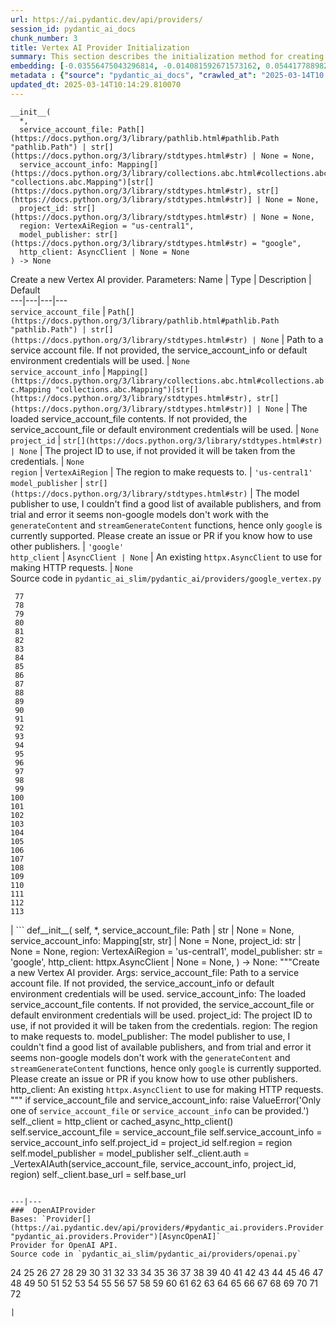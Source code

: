 ```yaml
---
url: https://ai.pydantic.dev/api/providers/
session_id: pydantic_ai_docs
chunk_number: 3
title: Vertex AI Provider Initialization
summary: This section describes the initialization method for creating a new Vertex AI provider, detailing parameters such as service account file, service account info, project ID, region, model publisher, and optional HTTP client. Default values are also specified for each parameter.
embedding: [-0.03556475043296814, -0.014081592671573162, 0.05441778898239136, -0.04520074650645256, -0.0010117507772520185, -0.018189692869782448, 0.004093553870916367, -0.0012430496281012893, 0.023764142766594887, 0.005300963297486305, 0.02753475122153759, -0.04482834413647652, 0.0406155027449131, -0.0703846886754036, -0.018306070938706398, -0.01291782408952713, -0.028093358501791954, 0.026859764009714127, -0.021378418430685997, 0.0034913038834929466, 0.013639360666275024, 0.02099437452852726, 0.026952866464853287, 0.00836167298257351, 0.0038491624873131514, -0.03232947364449501, 0.017375055700540543, -0.010491368360817432, -0.022123228758573532, -0.0609348900616169, 0.0059003038331866264, -0.01217301283031702, -0.023880518972873688, -0.02595202624797821, -0.005760651547461748, -0.018294433131814003, -0.033004458993673325, 0.012266114354133606, 0.016188012436032295, 0.025183938443660736, 0.04198874905705452, -0.06959332525730133, 0.02016809955239296, 0.022111590951681137, -0.028256285935640335, 0.023030968382954597, -0.028745068237185478, 0.02902437373995781, -0.021785736083984375, 0.021855562925338745, -0.014232882298529148, 0.031351909041404724, 0.012498867698013783, -0.06838300824165344, 0.0001898396440083161, -0.009333419613540173, 0.01213810034096241, -0.005603543017059565, -0.02051723003387451, 0.020633606240153313, 0.04638779163360596, -0.015838881954550743, -0.01927199773490429, 0.010956875048577785, -0.02576582320034504, -0.011172172613441944, -0.0354250967502594, 0.011887890286743641, -0.024625331163406372, 0.0021791555918753147, -0.004736535716801882, 0.04191892221570015, -0.015152258798480034, -0.03442425653338432, -0.029536431655287743, -0.021355142816901207, -0.03845089301466942, 0.07736729830503464, 0.0018431175267323852, -0.0467601977288723, -0.04559642821550369, 0.03712419793009758, -0.03225964680314064, -0.013232042081654072, -0.02280985191464424, -0.006592745427042246, -0.0800672397017479, 0.0017616538098081946, -0.010590288788080215, -0.011160534806549549, 0.013522983528673649, -0.041197385638952255, -0.049064457416534424, 0.021541345864534378, 0.0703846886754036, 0.026743387803435326, -0.01714230142533779, 0.008163832128047943, 0.018922867253422737, 0.018154781311750412, -0.016851359978318214, -0.00960108544677496, -0.025556344538927078, 0.062284860759973526, 0.024648604914546013, 0.02163444645702839, 0.022868040949106216, 0.01468675211071968, 0.02172754891216755, 0.008390767499804497, -0.09673239290714264, 0.02932695299386978, 0.07443460077047348, -0.018597012385725975, -0.0552557036280632, 0.003645503195002675, 0.0024104544427245855, 0.008897006511688232, -0.00929268728941679, -0.04836619645357132, -0.06419344246387482, -0.03458718582987785, 0.030257968232035637, 0.011009245179593563, 0.0328182578086853, -0.0022111590951681137, 0.017084114253520966, -0.042756836861371994, -0.07071053981781006, -0.03509924188256264, 0.007093166001141071, 0.02739509753882885, 0.08062584698200226, -0.02026120014488697, -0.011876252479851246, -0.022961141541600227, -0.06368138641119003, 0.05306781828403473, -0.029536431655287743, 0.03570440039038658, -0.026277881115674973, -0.007384107913821936, 0.03286480903625488, 0.038497444242239, 0.024881359189748764, -0.022332707419991493, -0.015210447832942009, -0.0292804017663002, -0.016118185594677925, 0.03456391021609306, -0.03924225643277168, 0.020179737359285355, -0.011416563764214516, -0.010660114698112011, -0.05344022437930107, -0.011899527162313461, 0.022891316562891006, 0.05367298051714897, 0.007785607594996691, -0.028535591438412666, 0.0063018035143613815, 0.06842955946922302, 0.010485549457371235, -0.0403827503323555, -0.03218982368707657, 0.03335358947515488, -0.025253765285015106, -0.04994892328977585, -0.06838300824165344, -0.06554341316223145, -0.023158982396125793, -0.0229029543697834, -0.028745068237185478, -0.004963470622897148, 0.016374215483665466, -0.034819938242435455, -0.006662571802735329, 0.021343505010008812, -0.002118057804182172, -0.06484515219926834, -0.02741837315261364, 0.05050753057003021, -0.026929590851068497, 0.00523695582523942, -0.03419150412082672, 0.0031014415435492992, -0.004538695327937603, 0.006453093606978655, 0.0005102395080029964, 0.016374215483665466, -0.021401692181825638, -0.01296437531709671, 0.0152919115498662, 0.011521303094923496, 0.03528544679284096, -0.04215167462825775, 0.0420353002846241, -0.03067692369222641, 0.051950603723526, 0.026277881115674973, -0.015233722515404224, -0.024602055549621582, -0.007512122392654419, -0.08034653961658478, 0.03991724178195, -0.0656365156173706, -0.008251114748418331, -0.0027406734880059958, 0.021448243409395218, -0.0007379016606137156, 0.028628692030906677, -0.047900691628456116, 0.005530807189643383, 0.0244391281157732, -0.03242257609963417, -0.00729100639000535, -0.0193650983273983, 0.022111590951681137, 0.008990108035504818, 0.005539535544812679, -0.02101765014231205, 0.06270381808280945, -0.022344345226883888, -0.0061505138874053955, 0.03214327245950699, -0.004986745771020651, -0.009449795819818974, -0.06163315102458, 0.00026075675850734115, 0.021564621478319168, -0.011079071089625359, 0.029629532247781754, -0.03346996754407883, -0.007017520722001791, 0.013895389623939991, -0.02120385318994522, 0.021296953782439232, 0.004308850970119238, 0.03207344561815262, 0.016071636229753494, 0.031375184655189514, 0.015524664893746376, 0.007843796163797379, 0.011626042425632477, 0.05013512447476387, -5.2642317314166576e-05, -0.012382491491734982, -0.05185750126838684, 0.006307622417807579, 0.027883879840373993, 0.0486455000936985, -0.02436930127441883, 0.011113984510302544, 0.022239606827497482, 0.007977629080414772, -0.023415012285113335, -0.009461433626711369, -0.024741707369685173, -0.010380810126662254, -0.038241416215896606, 0.02730199694633484, 0.022332707419991493, -0.03582077845931053, -0.0375431552529335, 0.0138139259070158, -0.0004826000367756933, -0.03838106617331505, 0.016118185594677925, -0.012487230822443962, -0.020912909880280495, 0.0122195640578866, 0.005719919688999653, 0.03854399546980858, -0.023799054324626923, 0.007419020868837833, 0.012359215877950191, 0.01041572354733944, 0.05274196341633797, -0.00015365374565590173, 0.03854399546980858, -0.014861317351460457, -0.0076575931161642075, -0.014163056388497353, 0.02193702571094036, -0.005138035397976637, 0.014826403930783272, -0.0038142495322972536, -0.03714747354388237, -0.03442425653338432, -0.0006440728320740163, 0.014174694195389748, 0.012347578071057796, 0.0025981119833886623, -0.028186460956931114, 0.020342664793133736, -0.0013245134614408016, 0.02365940250456333, 0.03272515535354614, 0.04319906607270241, 0.05646602064371109, 0.08197581768035889, 0.016304388642311096, 0.03749660402536392, 0.003898622700944543, -0.026743387803435326, 0.024927910417318344, 0.02262364886701107, 0.013220404274761677, 0.04233787953853607, -0.020796533674001694, 0.01180642656981945, -0.002862869296222925, -0.010287708602845669, -0.01636257767677307, -0.03230619803071022, -0.015361737459897995, -0.0026781209744513035, -0.02246072143316269, -0.004893644247204065, -0.0059759486466646194, -0.06000387668609619, -0.013581172563135624, -0.00813473854213953, 0.007989266887307167, -0.06903471797704697, -0.0005349696148186922, 0.05991077423095703, -0.02937350422143936, 0.011887890286743641, -0.008448955602943897, 0.026603735983371735, -0.021948663517832756, -0.0237292293459177, -0.008425679989159107, 0.008670071139931679, -0.010252796113491058, 0.04052240028977394, -0.010788128711283207, 0.011649317108094692, 0.011108165606856346, -0.054045386612415314, -0.019260359928011894, -0.011003426276147366, 0.016490591689944267, -0.054185036569833755, 0.041127558797597885, 0.06382103264331818, 0.03563457354903221, 0.006517100613564253, 0.018538823351264, 0.014488911256194115, 0.002734854817390442, 0.017270317301154137, 0.005888666026294231, -0.03691472113132477, -0.012976013123989105, 0.024741707369685173, -0.007849615067243576, 0.0008546421304345131, -0.011771513149142265, -0.050833385437726974, 0.018189692869782448, 0.015198810026049614, 0.01835262030363083, -0.01697937399148941, -0.010939419269561768, 0.028279561549425125, 0.024718431755900383, 0.00018856677343137562, -0.0002773040905594826, 0.011102346703410149, -0.01789875142276287, -0.009793107397854328, 0.009083208627998829, -0.01707247644662857, -0.053952284157276154, -0.007762332446873188, 0.019446562975645065, 0.014977693557739258, -0.0129876509308815, 0.03756643086671829, 0.007616861257702112, 0.011271093040704727, -0.014139780774712563, -0.008303484879434109, -0.006197064649313688, 0.022891316562891006, 0.007174629718065262, -0.021552983671426773, 0.017607809975743294, 0.03703109547495842, -0.028465764597058296, -0.04962306469678879, -0.006325079128146172, 0.0025108293630182743, -0.00026002939557656646, 0.005574448499828577, -0.005126398056745529, 0.03984741494059563, 0.04066205397248268, 0.018759939819574356, -0.0009528350201435387, 0.007785607594996691, 0.0239736195653677, -0.01219628844410181, -0.02193702571094036, 0.03880002349615097, 0.01362772285938263, -0.02590547502040863, 0.0008800995419733226, 0.03570440039038658, -0.056047067046165466, 0.004975107964128256, 0.017363417893648148, -0.020773258060216904, -0.01219628844410181, 0.01872502639889717, -0.0025370141956955194, 0.008291847072541714, 0.014174694195389748, -0.034657008945941925, -0.041267212480306625, -0.02408999763429165, -0.07969482988119125, -0.04231460392475128, 0.03214327245950699, 0.005039115436375141, 0.003246912732720375, -0.01022370159626007, -0.06414689123630524, 0.05693152919411659, -0.010462273843586445, 0.044293008744716644, -0.0387301966547966, 0.007907803170382977, -0.019609490409493446, -0.07606387138366699, -0.015769056975841522, 0.0025777460541576147, 0.033237215131521225, -0.003779336577281356, -0.04513092339038849, -0.041150834411382675, -0.01211482472717762, -0.00016947371477726847, -0.009857114404439926, 0.0027683130465447903, -0.030234692618250847, 0.004340854473412037, -0.020563779398798943, 0.010759035125374794, 0.019714228808879852, 0.008175469934940338, 0.00110267021227628, -0.00865261536091566, -0.05027477815747261, 0.051066137850284576, 0.04554987698793411, -0.02599857747554779, -0.01966767944395542, 0.04971616715192795, -0.05842115357518196, -0.0373104028403759, 0.02257709950208664, 0.007058252580463886, -0.0026853946037590504, -0.007413201965391636, -0.019760780036449432, -0.0060632312670350075, -0.0244391281157732, -0.02248399704694748, 0.027162345126271248, 0.001355062355287373, 0.02365940250456333, -0.06628822535276413, -0.05306781828403473, -0.014093230478465557, 0.0035902243107557297, -0.010631020180881023, 0.010607745498418808, 0.018981056287884712, -0.014046679250895977, -0.03579750284552574, 0.0552557036280632, 0.01785220019519329, 0.0753190666437149, -0.024858083575963974, -0.009019201621413231, 0.006633477285504341, 0.018573736771941185, -0.0035524016711860895, 0.03749660402536392, 0.03845089301466942, -0.010811404325067997, 0.030001938343048096, -0.007616861257702112, 0.004288484808057547, 0.005053662229329348, -0.03412167727947235, 0.00918794795870781, -0.013418245129287243, -0.009228680282831192, -0.026976142078638077, 0.05823494866490364, -0.007948535494506359, -0.042710285633802414, -0.0033021916169673204, 0.009228680282831192, -0.031538113951683044, 0.04878515377640724, -0.038287967443466187, 0.036076806485652924, 0.017293592914938927, -0.015699230134487152, -0.0010044772643595934, 0.007931078784167767, 0.020912909880280495, 0.027907155454158783, -0.014791490510106087, -0.005094394087791443, 0.009537078440189362, -0.024508953094482422, -0.0032149089965969324, -0.020819809287786484, -0.025114113464951515, -0.006092325318604708, -0.03863709792494774, -0.02040085196495056, -0.02576582320034504, 0.031119154766201973, 0.04219822585582733, -0.038008663803339005, 0.02429947443306446, 0.004777267575263977, -0.0391957052052021, 0.023833967745304108, 0.021366780623793602, -0.03973103687167168, -0.011009245179593563, 0.012021723203361034, -0.01537337526679039, 0.049343761056661606, -0.012254476547241211, 0.012231201864778996, 0.020680157467722893, 0.01683972217142582, 0.0068778689019382, 0.0012619609478861094, 0.021832287311553955, 0.023019330576062202, 0.029815735295414925, -0.013290230184793472, 0.02602185122668743, -0.03721730038523674, 0.02399689517915249, 0.02418309822678566, 0.0025108293630182743, -0.01138165034353733, 0.029629532247781754, -0.017421606928110123, -0.0008924645371735096, 0.002531195292249322, 0.038031935691833496, 0.03267860412597656, -0.024485677480697632, 0.002350811380892992, 0.02590547502040863, -0.011916983872652054, -0.05022822692990303, 0.010753216221928596, -0.0007368106162175536, -0.004369948524981737, 0.005783926695585251, -0.021436605602502823, 0.015175534412264824, 0.031421735882759094, -0.010706664994359016, -0.016618607565760612, -0.029466604813933372, 0.03551819920539856, -0.04028964787721634, -0.03379582241177559, -0.005036205984652042, 0.030304517596960068, -0.023950345814228058, 0.013278592377901077, -0.021855562925338745, 0.029745910316705704, 0.034773387014865875, 0.014768215827643871, -0.01796857826411724, 6.12341973464936e-05, 0.00816965103149414, -0.03551819920539856, -0.006517100613564253, -0.04571280628442764, 0.012324302457273006, 0.007360832300037146, -0.04715587943792343, 0.02758130058646202, 0.01370918657630682, -0.0075179412961006165, -0.026650287210941315, 0.04522402212023735, -0.0004956924240104854, -0.031282082200050354, 0.009490528143942356, 0.009635998867452145, -0.028558865189552307, -0.0012234110618010163, 0.0077565135434269905, -0.002819227986037731, 0.00800672359764576, 0.023135706782341003, 0.017270317301154137, -0.011317643336951733, -0.0307001993060112, 0.025393417105078697, 0.04063877835869789, -0.041337039321660995, 0.01006077416241169, -0.023717591539025307, -0.0009797471575438976, 0.02562617138028145, -0.023903794586658478, -0.0007666321471333504, -0.04364129900932312, -0.01881812885403633, -0.020016809925436974, 0.03705437108874321, -0.04489816725254059, 0.034936316311359406, 0.06275036931037903, 0.0231473445892334, -0.00962436106055975, 0.0018925776239484549, 0.024485677480697632, 0.005047843791544437, -0.01288291160017252, -0.01670007035136223, 0.011591129004955292, 0.023135706782341003, -0.010503006167709827, 0.004143014084547758, 0.013930303044617176, 0.015641041100025177, -0.04701622575521469, 0.027814054861664772, 0.019062519073486328, -0.04012671858072281, 0.0002553015947341919, 0.0010481185745447874, -0.002081689890474081, 0.019493114203214645, 0.014407447539269924, -0.00923449918627739, -0.0054493434727191925, -0.023345185443758965, 0.011340918950736523, 0.05153164640069008, -0.04571280628442764, -0.013779012486338615, -0.007465571630746126, -0.008850455284118652, 0.005053662229329348, 0.04184909537434578, 0.04238443076610565, 0.013639360666275024, -0.014221244491636753, -0.012929461896419525, 0.00183584401383996, 0.046155039221048355, -0.010043317452073097, 0.0015390831977128983, 0.0092112235724926, -0.013953577727079391, 0.02239089645445347, -0.03533199429512024, 0.04371112585067749, 0.024858083575963974, 0.04182581976056099, 0.009251954965293407, -0.04478179290890694, 0.049017906188964844, 0.044455938041210175, -0.04694639891386032, -0.01986551843583584, -0.010625201277434826, -0.015885433182120323, -0.007389926817268133, -0.007064071483910084, -0.023624489083886147, -0.01964440383017063, 0.007314281538128853, 0.014267795719206333, 0.029745910316705704, -0.013104027137160301, 0.01870175078511238, 0.0011135804234072566, -0.07452770322561264, -0.03249240294098854, -0.02592875063419342, 0.020645244047045708, -0.00875153485685587, -0.031328633427619934, 0.01690954901278019, -0.026487359777092934, 0.019656041637063026, 0.03358634561300278, -0.024788258597254753, -0.0168862733989954, -0.013383331708610058, -0.027139069512486458, 0.007803064305335283, -0.015559577383100986, 0.016921186819672585, 0.027092518284916878, 0.019143983721733093, -0.004020818509161472, -0.03712419793009758, -0.023228809237480164, 0.016641881316900253, 0.009420701302587986, 0.010980150662362576, -0.0012401402927935123, -0.022111590951681137, 0.003721148008480668, 0.028698518872261047, -0.03253895416855812, 0.011532940901815891, -0.047900691628456116, -0.03598370403051376, -0.006406542845070362, -0.004960561171174049, -0.002916693454608321, -0.0062261587008833885, -0.05772289261221886, -0.014232882298529148, -0.04503782093524933, 0.0017674725968390703, -0.0023144434671849012, -0.020226286724209785, 0.0011157625121995807, 0.018317708745598793, -0.01622292585670948, -0.006528738420456648, -0.0017791102873161435, 0.01780565083026886, -0.009525440633296967, 0.015408287756145, -0.011916983872652054, 0.006831318140029907, 0.008326759561896324, -0.029932111501693726, -0.012673432938754559, 0.023857243359088898, -0.0006389813497662544, 0.008780629374086857, -0.02879161946475506, 0.007419020868837833, 0.0019318548729643226, -0.05032132565975189, 0.005731557495892048, 0.03765953332185745, -0.012708346359431744, -0.028651967644691467, -0.0025442878250032663, 0.0006608020048588514, 0.0351923443377018, 0.0014081592671573162, 0.012603607028722763, 0.023054243996739388, 0.002698486903682351, 0.04496799409389496, 0.004279756918549538, -0.03044416941702366, -0.0063890861347317696, -0.03272515535354614, 0.006592745427042246, -0.046061936765909195, 0.021995214745402336, 0.023833967745304108, -0.017631085589528084, -0.00548425642773509, 0.03877674788236618, 0.0236128531396389, -0.00608650641515851, -0.010508825071156025, -0.01294109970331192, 0.013569534756243229, -0.06396068632602692, -0.005949763581156731, 0.01773582398891449, 0.030095038935542107, 0.0004211385385133326, 0.011765694245696068, -0.011847157962620258, -0.08253442496061325, -0.039637938141822815, 0.005245684180408716, -0.024741707369685173, 0.03077002614736557, -0.010526281781494617, 0.005562810692936182, -0.016828084364533424, 0.03989396616816521, -0.0038171589840203524, 0.0011164898751303554, 0.001748561393469572, -0.028745068237185478, -0.013546259142458439, 0.04317579045891762, -0.0010677571408450603, -0.042524080723524094, -0.008507143706083298, 0.0069593326188623905, -0.00208459934219718, -0.026417532935738564, -0.008326759561896324, 0.014314346015453339, -0.00026002939557656646, -0.00034676649374887347, -0.008396586403250694, 0.01205663662403822, -0.009251954965293407, -0.014058317057788372, -0.026394257321953773, 0.005693734623491764, 0.010177151300013065, -0.011870433576405048, 0.02611495368182659, -0.03391220048069954, 0.06484515219926834, 0.01466347649693489, 0.01466347649693489, 0.031375184655189514, -0.011579491198062897, 0.00883299857378006, -0.010025860741734505, 0.0458059087395668, 0.03225964680314064, -0.021646084263920784, -0.0006902598543092608, 0.014337621629238129, 0.004719079006463289, -0.017933664843440056, -0.0019813149701803923, 0.029489880427718163, 0.031212257221341133, -0.0005447888979688287, -0.004785995930433273, -0.00819292664527893, 0.04224477708339691, -0.051950603723526, -0.03056054748594761, -0.0019493113504722714, 0.014337621629238129, 0.04208185151219368, 0.001398703665472567, -0.02250727266073227, -0.018876316025853157, -0.029885562136769295, 0.028093358501791954, -0.01794530265033245, 0.018061678856611252, -0.04364129900932312, -0.0019071247661486268, 0.004076097160577774, -0.010665933601558208, -0.02739509753882885, -0.010421542450785637, -0.010008404962718487, -0.0328182578086853, 0.006965151522308588, -0.00441649928689003, 0.023671040311455727, -0.03507596626877785, 0.018038403242826462, -0.003366198856383562, 0.008414042182266712, 0.044199906289577484, -0.03765953332185745, -0.01943492516875267, 0.010689209215342999, -0.036635417491197586, 0.003261459758505225, 0.01140492595732212, 0.017794013023376465, 0.009432339109480381, 0.01280144788324833, -0.04333871975541115, -0.021390056237578392, 0.007331738248467445, -0.014919505454599857, -0.014139780774712563, 0.010607745498418808, 0.027022693306207657, 0.041127558797597885, 0.02363612689077854, 0.003645503195002675, 0.006074868608266115, -0.026859764009714127, 0.008152194321155548, 0.009566172957420349, -0.026627011597156525, -0.003305101068690419, 0.03714747354388237, 0.031305357813835144, 0.031514838337898254, -0.02567272074520588, 0.007378289010375738, -0.015466476790606976, 0.026208054274320602, 0.04703950136899948, 0.002829410834237933, -0.031142430379986763, 0.011911164969205856, 0.01379065029323101, 0.038008663803339005, 0.031049329787492752, -0.008640977554023266, 9.892027446767315e-05, -0.019376736134290695, -0.0004680529236793518, -0.019702591001987457, -0.011916983872652054, -0.02368267811834812, 0.017398331314325333, 0.0075063034892082214, -0.037822458893060684, -0.021413329988718033, -0.0034738474059849977, -0.0070349774323403835, 0.015128984116017818, -0.05497639998793602, 0.009467252530157566, -0.057164281606674194, 0.011468932963907719, -0.018026765435934067, -0.0012379582040011883, -0.011631861329078674, -0.02404344640672207, 0.015256998129189014, 0.00821620225906372, -0.019877156242728233, 0.008280209265649319, -0.020226286724209785, 0.014058317057788372, -0.0037618798669427633, -0.017654359340667725, 0.03216654807329178, 0.0069069629535079, 0.0448748916387558, -0.004012090153992176, -0.023205533623695374, -0.044246457517147064, 0.006010861601680517, 0.03877674788236618, 0.002173336688429117, -0.013301867991685867, 0.0013121484080329537, -0.020621968433260918, -0.015838881954550743, 0.009217042475938797, -0.008873730897903442, -0.006488006561994553, -0.05176439881324768, -0.03751987963914871, -0.022635286673903465, 0.02321717143058777, 0.01370918657630682, 0.018550461158156395, 0.03570440039038658, -0.008728260174393654, -0.03056054748594761, -0.024741707369685173, 0.03866037353873253, 0.02099437452852726, -0.010764854028820992, 0.007413201965391636, 0.021925387904047966, 0.03721730038523674, -0.01697937399148941, -0.00023657220299355686, -0.007000064477324486, 0.01780565083026886, -0.009926941245794296, 0.01867847517132759, 0.008943556807935238, -0.0027261264622211456, 0.042570631951093674, -0.020459040999412537, 0.009478890337049961, 0.028582140803337097, 0.03984741494059563, -0.019958620890975, 0.01832934468984604, 0.023461561650037766, 0.011271093040704727, -0.023903794586658478, 0.009118122048676014, -0.0047161695547401905, 0.00490528205409646, 0.001469257054850459, -0.0005611543892882764, 0.010049136355519295, -0.010741578415036201, -0.02158789522945881, -0.02599857747554779, -0.008658433333039284, -0.02907092310488224, -0.05385918170213699, 0.03395874798297882, -0.01707247644662857, 0.0013063295045867562, -0.03193379193544388, -0.03388892486691475, -0.017130665481090546, -0.016467316076159477, -0.023158982396125793, 0.014977693557739258, -0.017956940457224846, 0.006703303661197424, -0.004271028563380241, 0.02739509753882885, 0.05376607924699783, -0.005082756746560335, -0.00964763667434454, 0.028465764597058296, -0.0038608002942055464, -0.005446434020996094, -0.00016892819257918745, -0.004448503255844116, -0.010625201277434826, -0.026929590851068497, -0.022472359240055084, -0.009676730260252953, -0.006569470278918743, 0.05283506587147713, 0.0008771900902502239, -0.044339559972286224, 0.0023449924774467945, 0.007709962781518698, 0.042640458792448044, 0.05278851464390755, 0.013639360666275024, 0.02576582320034504, 0.006866231095045805, -0.007244455628097057, 0.016455678269267082, -0.01360444724559784, 0.02446240372955799, 0.0012052272213622928, 0.03198034316301346, 0.0013957942137494683, -0.031794141978025436, -0.005228227470070124, 0.012999288737773895, 0.039475008845329285, 0.0239736195653677, -0.0035029416903853416, -0.01667679473757744, -0.016548780724406242, -0.0022184327244758606, 0.010741578415036201, 0.01693282462656498, 0.08258097618818283, 0.023415012285113335, -0.013418245129287243, -0.01201008539646864, -0.028558865189552307, 0.0012474138056859374, -0.03207344561815262, -0.015629403293132782, -0.026440808549523354, -0.006831318140029907, -0.00213696900755167, -0.013197128660976887, -0.02333354763686657, -0.031584661453962326, 0.021296953782439232, 0.02746492438018322, -0.0071106222458183765, -0.04229132831096649, -0.009490528143942356, -0.005815930664539337, 0.03340014070272446, 0.037077646702528, 0.004035365302115679, 0.031538113951683044, -0.015699230134487152, 0.010869592428207397, 0.0062901657074689865, 0.019493114203214645, 0.00814637541770935, -0.009851295500993729, 0.00305489101447165, 0.0328182578086853, -0.0026970321778208017, -0.024858083575963974, 0.0170026496052742, 0.013080752454698086, 0.022111590951681137, 0.007995085790753365, -0.0644727423787117, -0.012719984166324139, 0.022321069613099098, -0.013825563713908195, -0.012347578071057796, 0.003601861884817481, -0.0021675177849829197, 0.01373246219009161, 0.023531388491392136, -0.004189564846456051, -0.017084114253520966, -0.03712419793009758, 0.012184650637209415, -0.01008404977619648, 0.010316803120076656, -0.005958491936326027, 0.0178289245814085, 0.023752504959702492, -0.0008190016960725188, -0.0193650983273983, 0.04161634296178818, 0.03856727108359337, -0.021948663517832756, 0.005906122270971537, -0.009199585765600204, 0.013313505798578262, 0.02415982261300087, -0.030001938343048096, -0.0023319001775234938, -0.08132410794496536, 0.024555504322052002, -0.021448243409395218, -0.008809723891317844, 0.02567272074520588, -0.027883879840373993, -0.006278528366237879, 0.0014881682582199574, 0.003921898081898689, 0.0026650286745280027, -0.030327793210744858, 0.004719079006463289, 0.006924419663846493, -0.019376736134290695, 0.06908126920461655, -0.03074675053358078, -0.016467316076159477, -0.00432630768045783, 0.04408353194594383, 0.021401692181825638, -0.005600633565336466, 0.024997735396027565, 0.0038026119582355022, -0.036612141877412796, -0.04664381965994835, -0.008617701940238476, 0.015803968533873558, 0.005324238445609808, 0.026533909142017365, -0.0030839850660413504, 0.024695156142115593, -0.025044286623597145, -0.005917760077863932, -0.00542606832459569, -0.003793883603066206, -0.0037880646996200085, -0.006616021040827036, -0.030327793210744858, 0.02914074994623661, 0.00410810112953186, 0.004404861945658922, -0.027814054861664772, 0.03928880766034126, -0.002430820371955633, 0.028023533523082733, -0.02073834463953972, 0.021739184856414795, 0.009147216565907001, -0.012894549407064915, 0.005082756746560335, -0.007459752727299929, -0.028302837163209915, -0.0068604121915996075, -0.007232817821204662, 0.03724057599902153, 0.014325983822345734, -0.008140557445585728, -0.03216654807329178, -0.005932307336479425, -0.0192487221211195, -0.03975431248545647, -0.012952737510204315, -0.003305101068690419, -0.004559061024338007, -0.0063774483278393745, 0.043012864887714386, 0.005778107792139053, 0.0016409128438681364, -0.04173272103071213, 0.0011594038223847747, 0.00023020785010885447, 0.033027734607458115, 0.009443976916372776, 0.004756901413202286, -0.03326048702001572, 0.011422382667660713, 0.0034418439026921988, 0.031282082200050354, -0.022542186081409454, -0.007663412019610405, 0.011963535100221634, -0.010194607079029083, -0.01792202703654766, 0.009135578759014606, -0.010625201277434826, 0.04224477708339691, 0.007349194958806038, -0.014954418875277042, 0.005300963297486305, -0.014838041737675667, -0.00983383972197771, -0.004375767428427935, 0.015466476790606976, 0.005792655050754547, 0.012661795131862164, -0.004719079006463289, 0.021599533036351204, 0.011055795475840569, -0.02351975068449974, -0.010182970203459263, 0.005583176854997873, 0.015024244785308838, -0.0335397943854332, 0.02365940250456333, -0.024904634803533554, 0.023775780573487282, 0.013325143605470657, 0.04184909537434578, -0.014803128316998482, -0.0034476625733077526, -0.038171589374542236, 0.00027566755306907, 0.012696708552539349, 0.026999417692422867, 0.024578779935836792, 0.045899007469415665, -0.026370981708168983, 0.0328182578086853, -0.01619965024292469, -0.0013499708147719502, 0.02592875063419342, -0.013325143605470657, -0.0026824851520359516, 0.03533199429512024, 0.036100082099437714, 0.026231329888105392, 0.01681644655764103, -0.033051010221242905, -0.0006429817876778543, 0.018783215433359146, 0.016944462433457375, -0.013872114010155201, -0.016537142917513847, -0.03987069055438042, 0.03551819920539856, -0.034750111401081085, 0.0020249562803655863, -0.03738022595643997, -0.008611883036792278, 0.008507143706083298, 0.004227387253195047, -0.023345185443758965, -0.02255382388830185, -0.015652678906917572, -0.010997607372701168, 0.0076052239164710045, 0.0028046807274222374, -0.03072347491979599, 0.024881359189748764, 0.02184392511844635, 0.008617701940238476, -0.041057735681533813, -0.04045257344841957, 0.011666773818433285, -0.05865390598773956, 0.010252796113491058, 0.005327147897332907, 0.0031567206606268883, -0.00720954267308116, -0.020796533674001694, 0.008827179670333862, 0.010974331758916378, -0.011928621679544449, 0.008728260174393654, 0.02732527256011963, -0.017421606928110123, 0.008734079077839851, 0.017130665481090546, 0.013988491147756577, -0.06302967667579651, -0.014035041444003582, -0.015955258160829544, -0.0325855016708374, -0.010276070795953274, -0.011422382667660713, 9.178310574498028e-05, -0.0017281954642385244, -0.020016809925436974, 0.0010873957071453333, 0.03533199429512024, 0.017223766073584557, -0.012533781118690968, 0.01674662157893181, -0.0002909419999923557, 0.008309303782880306, -0.006918600760400295, 0.019970258697867393, 0.02009827271103859, -0.007989266887307167, -0.001809659181162715, 0.004340854473412037, 0.006575289182364941, -0.004503781907260418, 0.018666839227080345, 0.012731621973216534, -0.024904634803533554, 0.0021355142816901207, -0.030025213956832886, -0.007535397540777922, 0.013394969515502453, 0.011742418631911278, -0.02439257688820362, -0.03270187973976135, -0.0368448942899704, 0.016350939869880676, -0.002963244216516614, 0.026231329888105392, 0.0038026119582355022, -0.017747461795806885, 0.01124199852347374, 0.015745781362056732, -0.01870175078511238, -0.0019100342178717256, -0.008559513837099075, -0.006400723941624165, -0.004099372774362564, 0.013010925613343716, -0.00890282541513443, -0.006808042526245117, 0.020226286724209785, 0.025277040898799896, 0.009641817770898342, -0.00523695582523942, 0.0011841339292004704, 0.007576129399240017, 0.03223637118935585, 0.002561744302511215, 0.010398266837000847, 0.02930367738008499, -0.016781534999608994, 0.006243615411221981, 0.006534557323902845, 0.04892480745911598, -0.02051723003387451, 0.0023915432393550873, 0.025509793311357498, 0.003278916236013174, -0.038171589374542236, 0.019109070301055908, -0.036216460168361664, 0.004588155075907707, 0.024881359189748764, 0.003825887106359005, 0.011695868335664272, -0.00291960290633142, -0.0068778689019382, -0.030257968232035637, -0.01441908534616232, -0.022961141541600227, -0.04582918435335159, -0.016025085002183914, -0.0038608002942055464, 0.047900691628456116, 0.00802999921143055, -0.008123100735247135, 0.05046097934246063, -0.018143143504858017, 0.014256157912313938, -0.039544835686683655, -0.004780177026987076, 0.00887954980134964, -0.016665156930685043, -0.026370981708168983, 0.024904634803533554, 0.021809011697769165, 0.052369557321071625, -0.01165513601154089, 0.021762460470199585, -0.01294109970331192, 0.009467252530157566, 0.011468932963907719, -0.0070466152392327785, 0.00899592600762844, 0.02274002693593502, -0.010985969565808773, 0.007826339453458786, 0.02585892379283905, -0.014872955158352852, 0.0016409128438681364, 0.0036978726275265217, -0.009496347047388554, 0.01860865019261837, -0.03859054669737816, -0.02271675132215023, 0.02168099768459797, 0.0008168196654878557, 0.006918600760400295, -0.021552983671426773, 0.0017427424900233746, 0.003747332841157913, -0.004742354620248079, -0.004870369099080563, 0.023554664105176926, -0.0024570052046328783, -0.015908708795905113, -0.00923449918627739, 0.02338009886443615, -0.021471519023180008, 0.0083849485963583, 0.03586732968688011, 0.0016452770214527845, -0.007180448621511459, -0.011684230528771877, -0.0358906053006649, 0.006650933995842934, 0.0037967930547893047, -0.023787416517734528, -0.01367427408695221, 0.001955130137503147, 0.029745910316705704, 0.011399107053875923, -0.004902372602373362, 0.00726773077622056, 0.01709575206041336, -0.003444753121584654, -0.006197064649313688, 0.02422964945435524, 0.03724057599902153, 0.0034243871923536062, 0.019132345914840698, 0.019749142229557037, 0.013592810370028019, -0.05046097934246063, -0.002186428988352418, -0.01383720152080059, -0.006319260224699974, 0.0333070382475853, 0.029629532247781754, 0.012231201864778996, 0.013453157618641853, -0.027814054861664772, -0.00485291238874197, 0.031701039522886276, 0.011410744860768318, 0.0032556408550590277, -0.0026563003193587065, 0.045899007469415665, 0.009676730260252953, 0.017840562388300896, 0.031072605401277542, -0.031328633427619934, -0.009356694296002388, 0.01053209975361824, 0.0005287870881147683, 0.008687527850270271, -0.014407447539269924, 0.05120579153299332, 0.010212063789367676, -0.0007986357668414712, -0.029815735295414925, -0.0193650983273983, -0.008373310789465904, 0.005321328993886709, 0.01134673785418272, -0.003249822184443474, 0.014872955158352852, -0.008431498892605305, -0.016455678269267082, 0.0014292525593191385, 0.008454774506390095, -0.013872114010155201, 0.013255317695438862, -0.005027477629482746, -0.010479730553925037, 0.018981056287884712, 0.011329281143844128, 0.020435765385627747, 0.01757289655506611, -0.015955258160829544, -0.011579491198062897, -0.02246072143316269, 0.0007673595100641251, -0.007116441149264574, 0.03083985112607479, -0.012103186920285225, -0.01856209896504879, 0.01165513601154089, 0.01209154911339283, -0.03889312595129013, -0.018946142867207527, -0.004125557374209166, 0.0008626430062577128, 0.008780629374086857, -0.02196030132472515, 0.002839593915268779, 0.017060838639736176, 0.026673562824726105, -0.029652807861566544, -0.021855562925338745, -0.02914074994623661, -0.0024759164080023766, 0.02399689517915249, 0.0070117018185555935, 0.0006331625045277178, 0.007116441149264574, -0.009606904350221157, 0.011253636330366135, -0.026440808549523354, 0.02606840245425701, 0.008664252236485481, -0.011317643336951733, -0.03528544679284096, -0.009804745204746723]
metadata : {"source": "pydantic_ai_docs", "crawled_at": "2025-03-14T10:14:29.810070", "url_path": "/api/providers/", "chunk_size": 4858}
updated_dt: 2025-03-14T10:14:29.810070
---
```

```
__init__(
  *,
  service_account_file: Path[](https://docs.python.org/3/library/pathlib.html#pathlib.Path "pathlib.Path") | str[](https://docs.python.org/3/library/stdtypes.html#str) | None = None,
  service_account_info: Mapping[](https://docs.python.org/3/library/collections.abc.html#collections.abc.Mapping "collections.abc.Mapping")[str[](https://docs.python.org/3/library/stdtypes.html#str), str[](https://docs.python.org/3/library/stdtypes.html#str)] | None = None,
  project_id: str[](https://docs.python.org/3/library/stdtypes.html#str) | None = None,
  region: VertexAiRegion = "us-central1",
  model_publisher: str[](https://docs.python.org/3/library/stdtypes.html#str) = "google",
  http_client: AsyncClient | None = None
) -> None

```

Create a new Vertex AI provider.
Parameters:
Name | Type | Description | Default  
---|---|---|---  
`service_account_file` |  `Path[](https://docs.python.org/3/library/pathlib.html#pathlib.Path "pathlib.Path") | str[](https://docs.python.org/3/library/stdtypes.html#str) | None` |  Path to a service account file. If not provided, the service_account_info or default environment credentials will be used. |  `None`  
`service_account_info` |  `Mapping[](https://docs.python.org/3/library/collections.abc.html#collections.abc.Mapping "collections.abc.Mapping")[str[](https://docs.python.org/3/library/stdtypes.html#str), str[](https://docs.python.org/3/library/stdtypes.html#str)] | None` |  The loaded service_account_file contents. If not provided, the service_account_file or default environment credentials will be used. |  `None`  
`project_id` |  `str[](https://docs.python.org/3/library/stdtypes.html#str) | None` |  The project ID to use, if not provided it will be taken from the credentials. |  `None`  
`region` |  `VertexAiRegion` |  The region to make requests to. |  `'us-central1'`  
`model_publisher` |  `str[](https://docs.python.org/3/library/stdtypes.html#str)` |  The model publisher to use, I couldn't find a good list of available publishers, and from trial and error it seems non-google models don't work with the `generateContent` and `streamGenerateContent` functions, hence only `google` is currently supported. Please create an issue or PR if you know how to use other publishers. |  `'google'`  
`http_client` |  `AsyncClient | None` |  An existing `httpx.AsyncClient` to use for making HTTP requests. |  `None`  
Source code in `pydantic_ai_slim/pydantic_ai/providers/google_vertex.py`
```
 77
 78
 79
 80
 81
 82
 83
 84
 85
 86
 87
 88
 89
 90
 91
 92
 93
 94
 95
 96
 97
 98
 99
100
101
102
103
104
105
106
107
108
109
110
111
112
113
```
| ```
def__init__(
  self,
  *,
  service_account_file: Path | str | None = None,
  service_account_info: Mapping[str, str] | None = None,
  project_id: str | None = None,
  region: VertexAiRegion = 'us-central1',
  model_publisher: str = 'google',
  http_client: httpx.AsyncClient | None = None,
) -> None:
"""Create a new Vertex AI provider.
  Args:
    service_account_file: Path to a service account file.
      If not provided, the service_account_info or default environment credentials will be used.
    service_account_info: The loaded service_account_file contents.
      If not provided, the service_account_file or default environment credentials will be used.
    project_id: The project ID to use, if not provided it will be taken from the credentials.
    region: The region to make requests to.
    model_publisher: The model publisher to use, I couldn't find a good list of available publishers,
      and from trial and error it seems non-google models don't work with the `generateContent` and
      `streamGenerateContent` functions, hence only `google` is currently supported.
      Please create an issue or PR if you know how to use other publishers.
    http_client: An existing `httpx.AsyncClient` to use for making HTTP requests.
  """
  if service_account_file and service_account_info:
    raise ValueError('Only one of `service_account_file` or `service_account_info` can be provided.')
  self._client = http_client or cached_async_http_client()
  self.service_account_file = service_account_file
  self.service_account_info = service_account_info
  self.project_id = project_id
  self.region = region
  self.model_publisher = model_publisher
  self._client.auth = _VertexAIAuth(service_account_file, service_account_info, project_id, region)
  self._client.base_url = self.base_url

```
  
---|---  
###  OpenAIProvider
Bases: `Provider[](https://ai.pydantic.dev/api/providers/#pydantic_ai.providers.Provider "pydantic_ai.providers.Provider")[AsyncOpenAI]`
Provider for OpenAI API.
Source code in `pydantic_ai_slim/pydantic_ai/providers/openai.py`
```
24
25
26
27
28
29
30
31
32
33
34
35
36
37
38
39
40
41
42
43
44
45
46
47
48
49
50
51
52
53
54
55
56
57
58
59
60
61
62
63
64
65
66
67
68
69
70
71
72
```
|